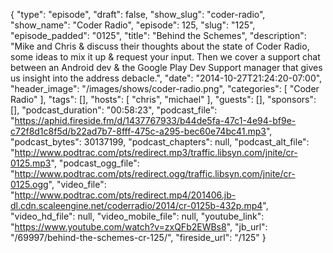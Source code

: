 {
  "type": "episode",
  "draft": false,
  "show_slug": "coder-radio",
  "show_name": "Coder Radio",
  "episode": 125,
  "slug": "125",
  "episode_padded": "0125",
  "title": "Behind the Schemes",
  "description": "Mike and Chris & discuss their thoughts about the state of Coder Radio, some ideas to mix it up & request your input. Then we cover a support chat between an Android dev & the Google Play Dev Support manager that gives us insight into the address debacle.",
  "date": "2014-10-27T21:24:20-07:00",
  "header_image": "/images/shows/coder-radio.png",
  "categories": [
    "Coder Radio"
  ],
  "tags": [],
  "hosts": [
    "chris",
    "michael"
  ],
  "guests": [],
  "sponsors": [],
  "podcast_duration": "00:58:23",
  "podcast_file": "https://aphid.fireside.fm/d/1437767933/b44de5fa-47c1-4e94-bf9e-c72f8d1c8f5d/b22ad7b7-8fff-475c-a295-bec60e74bc41.mp3",
  "podcast_bytes": 30137199,
  "podcast_chapters": null,
  "podcast_alt_file": "http://www.podtrac.com/pts/redirect.mp3/traffic.libsyn.com/jnite/cr-0125.mp3",
  "podcast_ogg_file": "http://www.podtrac.com/pts/redirect.ogg/traffic.libsyn.com/jnite/cr-0125.ogg",
  "video_file": "http://www.podtrac.com/pts/redirect.mp4/201406.jb-dl.cdn.scaleengine.net/coderradio/2014/cr-0125b-432p.mp4",
  "video_hd_file": null,
  "video_mobile_file": null,
  "youtube_link": "https://www.youtube.com/watch?v=zxQFb2EWBs8",
  "jb_url": "/69997/behind-the-schemes-cr-125/",
  "fireside_url": "/125"
}

